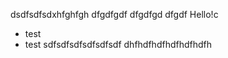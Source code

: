 dsdfsdfsdxhfghfgh
dfgdfgdf
dfgdfgd
dfgdf
Hello!с
* test
* test
sdfsdfsdfsdfsdfsdf
dhfhdfhdfhdfhdfhdfh
